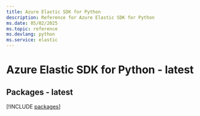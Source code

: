 ```yaml
---
title: Azure Elastic SDK for Python
description: Reference for Azure Elastic SDK for Python
ms.date: 05/02/2025
ms.topic: reference
ms.devlang: python
ms.service: elastic
---
```

# Azure Elastic SDK for Python - latest
## Packages - latest
[!INCLUDE [packages](elastic-index.md)]